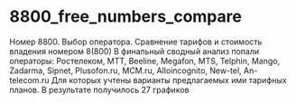 # 8800_free_numbers_compare
Номер 8800. Выбор оператора. Сравнение тарифов и стоимость владения номером 8(800)
В финальный сводный анализ попали операторы:
Ростелеком, MTT, Beeline, Megafon, MTS, Telphin, Mango, Zadarma, Sipnet, Plusofon.ru, MCM.ru, Alloincognito, New-tel, An-telecom.ru
Для которых учтены варианты предлагаемых ими тарифных планов. В результате получилось 27 графиков
